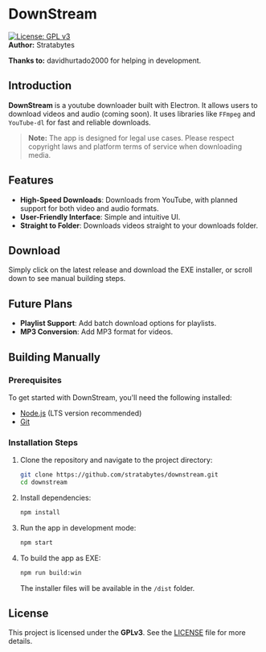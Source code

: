 # DownStream
[![License: GPL v3](https://img.shields.io/badge/License-GPLv3-blue.svg)](https://www.gnu.org/licenses/gpl-3.0)  
**Author:** Stratabytes

**Thanks to:** davidhurtado2000 for helping in development.

## Introduction

**DownStream** is a youtube downloader built with Electron. It allows users to download videos and audio (coming soon). It uses libraries like `FFmpeg` and `YouTube-dl` for fast and reliable downloads.
> **Note:** The app is designed for legal use cases. Please respect copyright laws and platform terms of service when downloading media.


## Features

- **High-Speed Downloads**: Downloads from YouTube, with planned support for both video and audio formats.
- **User-Friendly Interface**: Simple and intuitive UI.
- **Straight to Folder**: Downloads videos straight to your downloads folder.

## Download

Simply click on the latest release and download the EXE installer, or scroll down to see manual building steps.

## Future Plans

- **Playlist Support**: Add batch download options for playlists.
- **MP3 Conversion**: Add MP3 format for videos.


## Building Manually

### Prerequisites

To get started with DownStream, you'll need the following installed:

- [Node.js](https://nodejs.org/) (LTS version recommended)
- [Git](https://git-scm.com/)

### Installation Steps

1. Clone the repository and navigate to the project directory:
    ```bash
    git clone https://github.com/stratabytes/downstream.git
    cd downstream
    ```

2. Install dependencies:
    ```bash
    npm install
    ```

3. Run the app in development mode:
    ```bash
    npm start
    ```

4. To build the app as EXE:
    ```bash
    npm run build:win
    ```
   The installer files will be available in the `/dist` folder.
   



## License

This project is licensed under the **GPLv3**. See the [LICENSE](LICENSE) file for more details.

